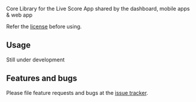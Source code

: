 Core Library for the Live Score App shared by the dashboard, mobile apps & web app

Refer the 
[license](https://github.com/dart-lang/stagehand/blob/master/LICENSE)
before using.

## Usage

Still under development

## Features and bugs

Please file feature requests and bugs at the [issue tracker][tracker].

[tracker]: https://github.com/kurumba/liveScoreApp/issues
